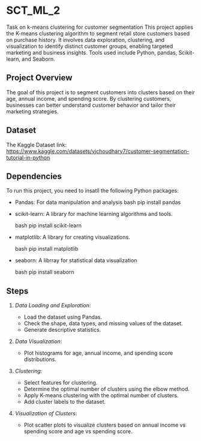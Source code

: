 # SCT_ML_2
 Task on k-means clustering for customer segmentation
     This project applies the K-means clustering algorithm to segment retail store customers based on purchase history. It involves data exploration, clustering, and visualization to identify distinct customer groups, enabling targeted marketing and business insights. Tools used include Python, pandas, Scikit-learn, and Seaborn.
## Project Overview

The goal of this project is to segment customers into clusters based on their age, annual income, and spending score. By clustering customers, businesses can better understand customer behavior and tailor their marketing strategies.

## Dataset

The Kaggle Dataset link: https://www.kaggle.com/datasets/vjchoudhary7/customer-segmentation-tutorial-in-python

## Dependencies
  To run this project, you need to insatll the following Python packages:
 - Pandas: For data manipulation and analysis
     bash
      pip install pandas 
 - scikit-learn: A library for machine learning algorithms and tools.

     bash
      pip install scikit-learn
 - matplotlib: A library for creating visualizations.

      bash
           pip install matplotlib
 - seaborn: A librray for statistical data visualization

    bash
      pip install seaborn

## Steps

1. *Data Loading and Exploration*:
    - Load the dataset using Pandas.
    - Check the shape, data types, and missing values of the dataset.
    - Generate descriptive statistics.

2. *Data Visualization*:
    - Plot histograms for age, annual income, and spending score distributions.

3. *Clustering*:
    - Select features for clustering.
    - Determine the optimal number of clusters using the elbow method.
    - Apply K-means clustering with the optimal number of clusters.
    - Add cluster labels to the dataset.

4. *Visualization of Clusters*:
    - Plot scatter plots to visualize clusters based on annual income vs spending score and age vs spending score.
